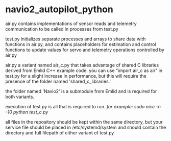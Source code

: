 # navio2_autopilot_python

air.py contains implementations of sensor reads and telemetry communication to be called in processes from test.py

test.py initializes separate processes and arrays to share data with functions in air.py, and contains placeholders for estimation and control functions to update values for servo and telemetry operations controlled by air.py

air.py a variant named air_c.py that takes advantage of shared C libraries derived from Emlid C++ example code. you can use "import air_c as air" in test.py for a slight increase in performance, but this will require the presence of the folder named 'shared_c_libraries.'

the folder named 'Navio2' is a submodule from Emlid and is required for both variants.

execution of test.py is all that is required to run. *for example: sudo nice -n -10 python test_c.py*
    
all files in the repository should be kept within the same directory, but your service file should be placed in /etc/systemd/system and should contain the directory and full filepath of either variant of test.py
